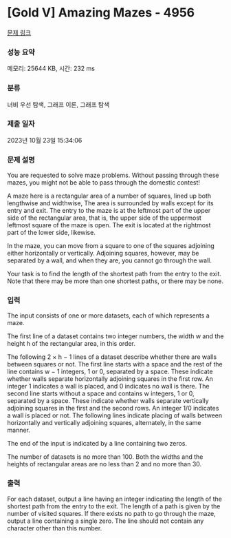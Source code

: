 # [Gold V] Amazing Mazes - 4956 

[문제 링크](https://www.acmicpc.net/problem/4956) 

### 성능 요약

메모리: 25644 KB, 시간: 232 ms

### 분류

너비 우선 탐색, 그래프 이론, 그래프 탐색

### 제출 일자

2023년 10월 23일 15:34:06

### 문제 설명

<p>You are requested to solve maze problems. Without passing through these mazes, you might not be able to pass through the domestic contest!</p>

<p>A maze here is a rectangular area of a number of squares, lined up both lengthwise and widthwise, The area is surrounded by walls except for its entry and exit. The entry to the maze is at the leftmost part of the upper side of the rectangular area, that is, the upper side of the uppermost leftmost square of the maze is open. The exit is located at the rightmost part of the lower side, likewise.</p>

<p>In the maze, you can move from a square to one of the squares adjoining either horizontally or vertically. Adjoining squares, however, may be separated by a wall, and when they are, you cannot go through the wall.</p>

<p>Your task is to find the length of the shortest path from the entry to the exit. Note that there may be more than one shortest paths, or there may be none.</p>

### 입력 

 <p>The input consists of one or more datasets, each of which represents a maze.</p>

<p>The first line of a dataset contains two integer numbers, the width w and the height h of the rectangular area, in this order.</p>

<p>The following 2 × h − 1 lines of a dataset describe whether there are walls between squares or not. The first line starts with a space and the rest of the line contains w − 1 integers, 1 or 0, separated by a space. These indicate whether walls separate horizontally adjoining squares in the first row. An integer 1 indicates a wall is placed, and 0 indicates no wall is there. The second line starts without a space and contains w integers, 1 or 0, separated by a space. These indicate whether walls separate vertically adjoining squares in the first and the second rows. An integer 1/0 indicates a wall is placed or not. The following lines indicate placing of walls between horizontally and vertically adjoining squares, alternately, in the same manner.</p>

<p>The end of the input is indicated by a line containing two zeros.</p>

<p>The number of datasets is no more than 100. Both the widths and the heights of rectangular areas are no less than 2 and no more than 30.</p>

### 출력 

 <p>For each dataset, output a line having an integer indicating the length of the shortest path from the entry to the exit. The length of a path is given by the number of visited squares. If there exists no path to go through the maze, output a line containing a single zero. The line should not contain any character other than this number.</p>

